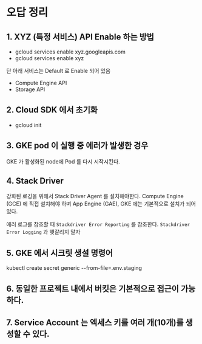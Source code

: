 # 오답 정리

## 1. XYZ (특정 서비스) API Enable 하는 방법

- gcloud services enable xyz.googleapis.com
- gcloud services enable xyz

단 아래 서비스는 Default 로 Enable 되어 있음

- Compute Engine API
- Storage API

## 2. Cloud SDK 에서 초기화

- gcloud init

## 3. GKE pod 이 실행 중 에러가 발생한 경우

GKE 가 활성화된 node에 Pod 를 다시 시작시킨다.

## 4. Stack Driver

강화된 로깅을 위해서 Stack Driver Agent 를 설치해야한다. Compute Engine (GCE) 에 직접 설치해야 하며 App Engine (GAE), GKE 에는 기본적으로 설치가 되어 있다.

에러 로그를 참조할 때 `Stackdriver Error Reporting` 를 참조한다. `Stackdriver Error Logging` 과 햇갈리지 말자

## 5. GKE 에서 시크릿 생설 명령어

kubectl create secret generic --from-file=.env.staging

## 6. 동일한 프로젝트 내에서 버킷은 기본적으로 접근이 가능하다.

## 7. Service Account 는 엑세스 키를 여러 개(10개)를 생성할 수 있다.





